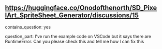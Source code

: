 ## https://huggingface.co/Onodofthenorth/SD_PixelArt_SpriteSheet_Generator/discussions/15

contains_question: yes

question_part: I've run the example code on VSCode but it says there are RuntimeError. Can you please check this and tell me how I can fix this